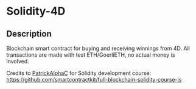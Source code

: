 # Solidity-4D

## Description
Blockchain smart contract for buying and receiving winnings from 4D. All transactions are made with test ETH/GoerliETH, no actual money is involved.

Credits to [PatrickAlphaC](https://github.com/PatrickAlphaC) for Solidity development course: https://github.com/smartcontractkit/full-blockchain-solidity-course-js
